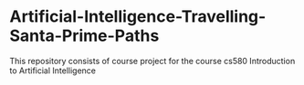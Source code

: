 # Artificial-Intelligence-Travelling-Santa-Prime-Paths
This repository consists of course project for the course cs580 Introduction to Artificial Intelligence 
